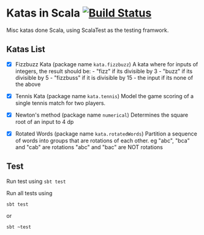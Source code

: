 # Katas in Scala [![Build Status](https://travis-ci.org/amaalali/katas-scala.svg?branch=master)](https://travis-ci.org/amaalali/katas-scala)
Misc katas done Scala, using ScalaTest as the testing framwork.

## Katas List
- [x] Fizzbuzz Kata (package name `kata.fizzbuzz`)
        A kata where for inputs of integers, the result should be:
           - "fizz" if its divisible by 3
           - "buzz" if its divisible by 5
           - "fizzbuss" if it is divisible by 15
           - the input if its none of the above

- [x] Tennis Kata (package name `kata.tennis`)
        Model the game scoring of a single tennis match for two players.

- [x] Newton's method (package name `numerical`)
        Determines the square root of an input to 4 dp

- [x] Rotated Words (package name `kata.rotatedWords`)
        Partition a sequence of words into groups that are rotations of each other.
        eg  "abc", "bca" and "cab" are rotations
            "abc" and "bac" are NOT rotations

## Test
Run test using `sbt test`

Run all tests using
```
sbt test
```
or
```
sbt ~test
```
